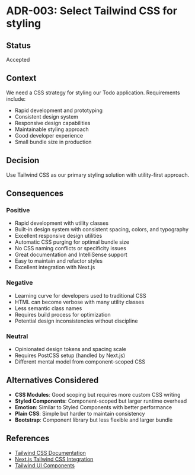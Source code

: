 # ADR-003: Select Tailwind CSS for styling

## Status

Accepted

## Context

We need a CSS strategy for styling our Todo application. Requirements include:

- Rapid development and prototyping
- Consistent design system
- Responsive design capabilities
- Maintainable styling approach
- Good developer experience
- Small bundle size in production

## Decision

Use Tailwind CSS as our primary styling solution with utility-first approach.

## Consequences

### Positive

- Rapid development with utility classes
- Built-in design system with consistent spacing, colors, and typography
- Excellent responsive design utilities
- Automatic CSS purging for optimal bundle size
- No CSS naming conflicts or specificity issues
- Great documentation and IntelliSense support
- Easy to maintain and refactor styles
- Excellent integration with Next.js

### Negative

- Learning curve for developers used to traditional CSS
- HTML can become verbose with many utility classes
- Less semantic class names
- Requires build process for optimization
- Potential design inconsistencies without discipline

### Neutral

- Opinionated design tokens and spacing scale
- Requires PostCSS setup (handled by Next.js)
- Different mental model from component-scoped CSS

## Alternatives Considered

- **CSS Modules**: Good scoping but requires more custom CSS writing
- **Styled Components**: Component-scoped but larger runtime overhead
- **Emotion**: Similar to Styled Components with better performance
- **Plain CSS**: Simple but harder to maintain consistency
- **Bootstrap**: Component library but less flexible and larger bundle

## References

- [Tailwind CSS Documentation](https://tailwindcss.com/docs)
- [Next.js Tailwind CSS Integration](https://nextjs.org/docs/app/building-your-application/styling/tailwind-css)
- [Tailwind UI Components](https://tailwindui.com/)
